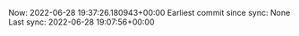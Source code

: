 Now: 2022-06-28 19:37:26.180943+00:00 Earliest commit since sync: None Last sync: 2022-06-28 19:07:56+00:00
